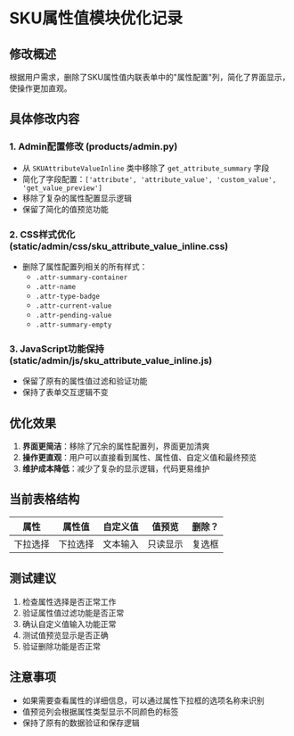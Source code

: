 # SKU属性值模块优化记录

## 修改概述
根据用户需求，删除了SKU属性值内联表单中的"属性配置"列，简化了界面显示，使操作更加直观。

## 具体修改内容

### 1. Admin配置修改 (products/admin.py)
- 从 `SKUAttributeValueInline` 类中移除了 `get_attribute_summary` 字段
- 简化了字段配置：`['attribute', 'attribute_value', 'custom_value', 'get_value_preview']`
- 移除了复杂的属性配置显示逻辑
- 保留了简化的值预览功能

### 2. CSS样式优化 (static/admin/css/sku_attribute_value_inline.css)
- 删除了属性配置列相关的所有样式：
  - `.attr-summary-container`
  - `.attr-name`
  - `.attr-type-badge`
  - `.attr-current-value`
  - `.attr-pending-value`
  - `.attr-summary-empty`

### 3. JavaScript功能保持 (static/admin/js/sku_attribute_value_inline.js)
- 保留了原有的属性值过滤和验证功能
- 保持了表单交互逻辑不变

## 优化效果
1. **界面更简洁**：移除了冗余的属性配置列，界面更加清爽
2. **操作更直观**：用户可以直接看到属性、属性值、自定义值和最终预览
3. **维护成本降低**：减少了复杂的显示逻辑，代码更易维护

## 当前表格结构
| 属性 | 属性值 | 自定义值 | 值预览 | 删除？ |
|------|--------|----------|--------|--------|
| 下拉选择 | 下拉选择 | 文本输入 | 只读显示 | 复选框 |

## 测试建议
1. 检查属性选择是否正常工作
2. 验证属性值过滤功能是否正常
3. 确认自定义值输入功能正常
4. 测试值预览显示是否正确
5. 验证删除功能是否正常

## 注意事项
- 如果需要查看属性的详细信息，可以通过属性下拉框的选项名称来识别
- 值预览列会根据属性类型显示不同颜色的标签
- 保持了原有的数据验证和保存逻辑 
